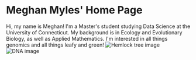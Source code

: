 # Meghan Myles' Home Page
Hi, my name is Meghan! I'm a Master's student studying Data Science at the University of Connecticut. My background is in Ecology and Evolutionary Biology, as well as Applied Mathematics. I'm interested in all things genomics and all things leafy and green!
![Hemlock tree image]([https://www.google.com/search?q=hemlock%20tree&tbm=isch&tbs=il:cl&hl=en&sa=X&ved=0CAAQ1vwEahcKEwio9ojZgPOAAxUAAAAAHQAAAAAQAg&biw=1440&bih=783#imgrc=DWBKVoQM-fw7xM](https://p0.pxfuel.com/preview/668/584/1001/tree-branch-nature-outdoors.jpg))
![DNA image]([https://www.google.com/search?q=dna&tbm=isch&hl=en&tbs=il:cl&sa=X&ved=0CAAQ1vwEahcKEwiopcb3gPOAAxUAAAAAHQAAAAAQAg&biw=1440&bih=783#imgrc=cv-jD3dZDoOpKM](https://www.ncsa.illinois.edu/wp-content/uploads/2021/11/image-from-rawpixel-id-3338043-original-1756x742.jpeg)https://www.ncsa.illinois.edu/wp-content/uploads/2021/11/image-from-rawpixel-id-3338043-original-1756x742.jpeg)
